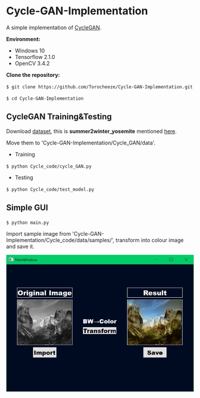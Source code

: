 # Cycle-GAN-Implementation

A simple implementation of [CycleGAN](https://junyanz.github.io/CycleGAN/).

**Environment:**
* Windows 10
* Tensorflow 2.1.0
* OpenCV 3.4.2

**Clone the repository:**

`$ git clone https://github.com/Torocheeze/Cycle-GAN-Implementation.git`

`$ cd Cycle-GAN-Implementation`

## CycleGAN Training&Testing
Download [dataset](https://drive.google.com/file/d/1E4WJ8zHZgfZiA_1QXOL8rchX7RZTiB32/view?usp=sharing), this is **summer2winter_yosemite** mentioned [here](https://github.com/junyanz/pytorch-CycleGAN-and-pix2pix/blob/master/docs/datasets.md).

Move them to 'Cycle-GAN-Implementation/Cycle_GAN/data'.

* Training

`$ python Cycle_code/cycle_GAN.py`

* Testing

`$ python Cycle_code/test_model.py`


## Simple GUI

`$ python main.py`

Import sample image from 'Cycle-GAN-Implementation/Cycle_code/data/samples/', transform into colour image and save it. 

![GUI](/GUI_sample.JPG)

